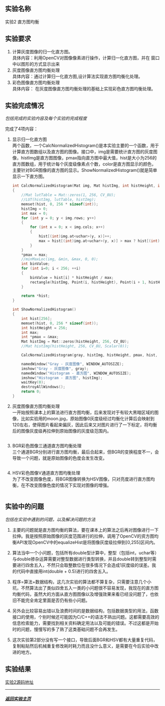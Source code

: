 ## 实验名称

实验2 直方图均衡

## 实验要求

1. 计算灰度图像的归一化直方图。   
    具体内容：利用OpenCV对图像像素进行操作，计算归一化直方图，并在 窗口中以图形的方式显示出来 
2. 灰度图像直方图均衡处理  
    具体内容：通过计算归一化直方图,设计算法实现直方图均衡化处理。 
3. 彩色图像直方图均衡处理  
    具体内容： 在灰度图像直方图均衡处理的基础上实现彩色直方图均衡处理。

## 实验完成情况

_包括完成的实验内容及每个实验的完成程度_

完成了4项内容：

1. 显示归一化直方图  
    两个函数，一个CalcNormalizedHistogram()是本实验主要的一个函数，用于计算直方图数组以及直方图的图像。接口中，img是需要统计直方图的灰度图像，histImg是直方图图像，pmax指向直方图中最大值，hist是大小为256的直方图数组，用于统计每个灰度级像素点个数，color是直方图显示的颜色，主要针对BGR图像的直方图的显示。ShowNormalizedHistogram()就是简单显示一下直方图。
    ```C++
    int CalcNormalizedHistogram(Mat img, Mat histImg, int histHeight, int *pmax, int *hist, Scalar color)
    {
        //Mat lutTable = Mat::zeros(1, 256, CV_8U);
        //LUT(histImg, lutTable, histImg);
        memset(hist, 0, 256 * sizeof(int));
        histImg = 0;
        int max = 0;
        for (int y = 0; y < img.rows; y++)
        {
            for (int x = 0; x < img.cols; x++)
            {
                hist[(int)img.at<uchar>(y, x)]++;
                max = hist[(int)img.at<uchar>(y, x)] > max ? hist[(int)img.at<uchar>(y, x)] : max;
            }
        }
        *pmax = max;
        //minMaxLoc(img, &min, &max, 0, 0);
        int binValue;
        for (int i=0; i < 256; ++i)
        {
            binValue = hist[i] * histHeight / max;
            rectangle(histImg, Point(i, histHeight), Point(i + 1, histHeight - binValue), color);
        }
        
        return *hist;
    }

    int ShowNormalizedHistogram()
    {
        int hist[256];
        memset(hist, 0, 256 * sizeof(int));
        int histHeight = 256;
        int max;
        int *pmax = &max;
        Mat histImg = Mat::zeros(histHeight, 256, CV_8U);
        //Mat histImg(histHeight, 256, CV_8U, Scalar(0));

        CalcNormalizedHistogram(gray, histImg, histHeight, pmax, hist, Scalar(255));

        namedWindow("Gray - 灰度图像", WINDOW_AUTOSIZE);
        imshow("Gray - 灰度图像", gray);
        namedWindow("Histogram - 直方图", WINDOW_AUTOSIZE);
        imshow("Histogram - 直方图", histImg);
        waitKey(0);
        destroyAllWindows();
        return 0;
    }
    ```

2. 灰度图像直方图均衡处理   
    一开始按照课本上的算法进行直方图均衡，后来发现对于有较大黑暗区域的图像，比如实验用的moon.jpg，原始图像0灰度级经过均衡化计算后会映射到120左右，使得图片看起来偏灰，因此后来又对图片进行了一下标定，将均衡后的图像灰度级再拉伸到原始图像的灰度级范围内。
    ```C++

    ```

3. BGR彩色图像三通道直方图均衡处理   
    三个通道BGR分别进行直方图均衡，最后合起来，但BGR的变换程度不一，会导致一个问题，就是原始图像的色度会发生改变。
    ```C++


    ```

4. HSV彩色图像V通道直方图均衡处理  
    为了不改变图像色度，将BGR图像转换为HSV图像，只对亮度进行直方图均衡，在不改变图像色度的情况下实现对图像的增强。
    ```C++

    ```
 

## 实验中的问题

_包括在实验中遇到的问题，以及解决问题的方法_

1. 主要的问题就是直方图均衡的算法，要在课本上的算法之后再对图像进行一下拉伸。我是按照原始图像的灰度范围进行的拉伸，调用了OpenCV的资方图均衡API发现OpenCV中的equalizeHist是将图像灰度级拉伸到[0,255]区间内。

2. 算法当中一个小问题，包括所有double型计算中，整型（包括int，uchar等）与double掺杂运算需要对整型数据进行类型转换，并且double转到整型时需要进行四舍五入，不然只会取整数位在很多情况下会造成1灰度级的误差。我的代码中直接用int(double + 0.5)进行的四舍五入。

3. 程序=算法+数据结构，这几次实验的算法都不算复杂，只需要注意几个小坑，不然算法出了类似四舍五入一类的小问题很不容易发现，我现在的直方图均衡代码，虽然大的方面从直方图图像以及增强效果来看已经没问题了，也依旧不能完全肯定里面是否仍有些小问题。

4. 另外会比较容易出错以及浪费时间的是数据结构，包括数据类型的用法，函数接口的使用，个别时候还可能因为C/C++的语法不熟出问题。这都需要高效的信息检索能力，需要找到相关资料确定用法以及可能的错误。不过这都是开始时的问题，慢慢写的多了熟了这类基础问题不会再发生。

5. 这次实验第2部分没有写一个接口，导致后面BGR和HSV都有大量重复代码，复制粘贴然后机械重复修改耗时耗力而且没什么意义，是需要在今后实验中改进的地方。

## 实验结果

[实验2源码地址](https://github.com/chengx-coding/USTC-MSE_DIP_Exp/blob/master/Exp02.cpp)


---
##### [返回实验主页](https://chengx-coding.github.io/USTC-MSE_DIP_Exp/)